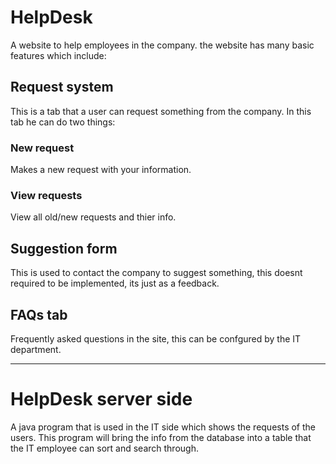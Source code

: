 # HelpDesk
A website to help employees in the company. the website has many basic features which include:

## Request system
This is a tab that a user can request something from the company.
In this tab he can do two things:
### New request
Makes a new request with your information.
### View requests
View all old/new requests and thier info.

## Suggestion form
This is used to contact the company to suggest something, this doesnt required to be implemented, its just as a feedback.

## FAQs tab
Frequently asked questions in the site, this can be confgured by the IT department.

----------------------------------------------------------------------------------------------------------------------------------------
# HelpDesk server side
A java program that is used in the IT side which shows the requests of the users.
This program will bring the info from the database into a table that the IT employee can sort and search through.

